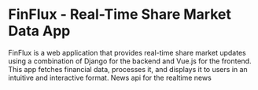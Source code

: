# FinFlux - Real-Time Share Market Data App
FinFlux is a web application that provides real-time share market updates using a combination of Django for the backend and Vue.js for the frontend. This app fetches financial data, processes it, and displays it to users in an intuitive and interactive format.
News api for the realtime news 